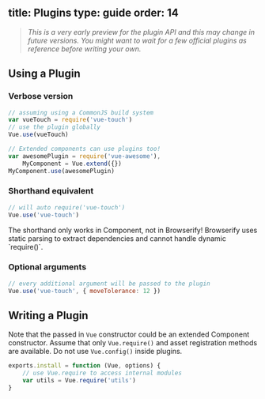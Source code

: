 title: Plugins
type: guide
order: 14
---

> *This is a very early preview for the plugin API and this may change in future versions. You might want to wait for a few official plugins as reference before writing your own.*

## Using a Plugin

### Verbose version

``` js
// assuming using a CommonJS build system
var vueTouch = require('vue-touch')
// use the plugin globally
Vue.use(vueTouch)

// Extended components can use plugins too!
var awesomePlugin = require('vue-awesome'),
    MyComponent = Vue.extend({})
MyComponent.use(awesomePlugin)
```

### Shorthand equivalent

``` js
// will auto require('vue-touch')
Vue.use('vue-touch')
```

<p class="tip">The shorthand only works in Component, not in Browserify! Browserify uses static parsing to extract dependencies and cannot handle dynamic `require()`.</p>

### Optional arguments

```js
// every additional argument will be passed to the plugin
Vue.use('vue-touch', { moveTolerance: 12 })
```

## Writing a Plugin

Note that the passed in `Vue` constructor could be an extended Component constructor. Assume that only `Vue.require()` and asset registration methods are available. Do not use `Vue.config()` inside plugins.

``` js
exports.install = function (Vue, options) {
    // use Vue.require to access internal modules
    var utils = Vue.require('utils')
}
```
